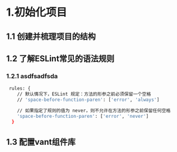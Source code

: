# 1.初始化项目

## 1.1 创建并梳理项目的结构

## 1.2 了解ESLint常见的语法规则

### 1.2.1 asdfsadfsda

```bash
 rules: {
    // 默认情况下，ESLint 规定：方法的形参之前必须保留一个空格
    // 'space-before-function-paren': ['error', 'always']

    // 如果指定了规则的值为 never，则不允许在方法的形参之前保留任何空格
    'space-before-function-paren': ['error', 'never']
  }
```

## 1.3 配置vant组件库